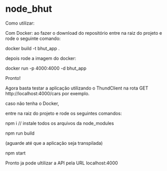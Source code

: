 # node_bhut

Como utilizar:

Com Docker:
ao fazer o download do repositório entre na raiz do projeto e rode o seguinte comando:

docker build -t bhut_app . 

depois rode a imagem do docker:

docker run -p 4000:4000 -d bhut_app

Pronto! 

Agora basta testar a aplicação utilizando o ThundClient na rota GET http://localhost:4000/cars por exemplo.

caso não tenha o Docker, 

entre na raiz do projeto e rode os seguintes comandos:

npm i // instale todos os arquivos da node_modules

npm run build

(aguarde até que a aplicação seja transpilada) 

npm start

Pronto ja pode ultilizar a API pela URL localhost:4000

